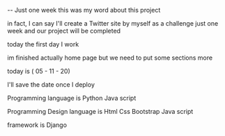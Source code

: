 -- Just one week 
this was my word about this project 

in fact, I can say I'll create a Twitter site by myself as a challenge 
just one week and our project will be completed 

today the first day I work 
 
im finished actually home page but we need to put some sections more 

today is ( 05 - 11 - 20)

I'll save the date once I deploy 



Programming language is 
    Python 
    Java script

Programming Design language  is 
    Html
    Css 
    Bootstrap
    Java script

framework is 
    Django 